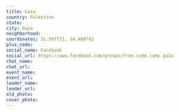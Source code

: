 ```yaml
---
title: Gaza
country: Palestine
state: 
city: Gaza
neighborhood: 
coordinates: 31.507721, 34.460742
plus_code:
social_name: Facebook
social_url: https://www.facebook.com/groups/free.code.camp.gaza
chat_name:
chat_url:
event_name:
event_url:
leader_name:
leader_url:
old_photo: 
cover_photo:
---
```


